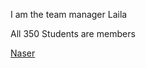 I am the team manager Laila 

All 350 Students are members

[Naser](https://github.com/mis350/Lab1/tree/New-Naser)